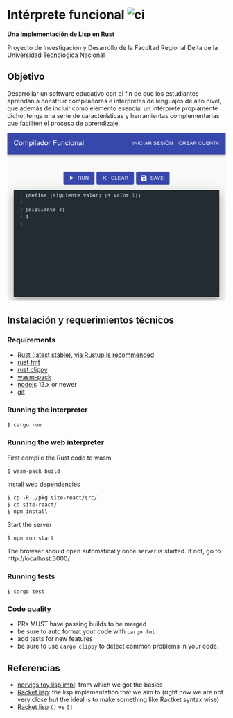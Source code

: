 # Intérprete funcional ![ci](https://github.com/UTN-FRD/construccion-compilador/actions/workflows/rust.yml/badge.svg)

**Una implementación de Lisp en Rust** 

Proyecto de Investigación y Desarrollo de la Facultad Regional Delta de la Universidad Tecnologica Nacional


## Objetivo

Desarrollar un software educativo con el fin de que los estudiantes aprendan a construir compiladores e intérpretes 
de lenguajes de alto nivel, que además de incluir como elemento esencial un intérprete propiamente dicho, 
tenga una serie de características y herramientas complementarias que faciliten el proceso de aprendizaje. 

![](consola.png)



## Instalación y requerimientos técnicos

### Requirements

- [Rust (latest stable), via Rustup is recommended](https://www.rust-lang.org/tools/install)
- [rust fmt](https://github.com/rust-lang/rustfmt)
- [rust clippy](https://github.com/rust-lang/rust-clippy)
- [wasm-pack](https://rustwasm.github.io/docs/wasm-pack/)
- [nodejs](https://nodejs.org/es/) 12.x or newer
- [git](https://git-scm.com/)

### Running the interpreter

```
$ cargo run
```

### Running the web interpreter

First compile the Rust code to wasm

```
$ wasm-pack build
```

Install web dependencies

```
$ cp -R ./pkg site-react/src/
$ cd site-react/
$ npm install
```

Start the server

```
$ npm run start
```

The browser should open automatically once server is started.
If not, go to http://localhost:3000/


### Running tests

```
$ cargo test
```

### Code quality

- PRs MUST have passing builds to be merged
- be sure to auto format your code with `cargo fmt`
- add tests for new features
- be sure to use `cargo clippy` to detect common problems in your code.

## Referencias

- [norvigs toy lisp impl](http://norvig.com/lispy.html): from which we got the basics
- [Racket lisp](https://docs.racket-lang.org/getting-started/index.html): the lisp implementation that we aim to (right now we are not very close but the ideal is to make something like Ractket syntax wise)
- [Racket lisp](https://stackoverflow.com/questions/41417892/what-is-the-difference-between-and-brackets-in-racket-lisp-programming) `()` vs `[]`
